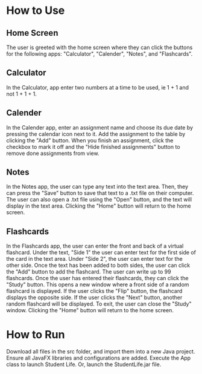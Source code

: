 # How to Use
## Home Screen 
The user is greeted with the home screen where they can click the buttons for the following apps: "Calculator", "Calender", "Notes", and "Flashcards".

## Calculator
In the Calculator, app enter two numbers at a time to be used, ie 1 + 1 and not 1 + 1 + 1. 

## Calender
In the Calender app, enter an assignment name and choose its due date by pressing the calendar icon next to it. Add the assignment to the table by clicking the "Add" button. When you finish an assignment, click the checkbox to mark it off and the "Hide finished assignments" button to remove done assignments from view. 

## Notes
In the Notes app, the user can type any text into the text area. Then, they can press the "Save" button to save that text to a .txt file on their computer. The user can also open a .txt file using the "Open" button, and the text will display in the text area. Clicking the "Home" button will return to the home screen. 

## Flashcards
In the Flashcards app, the user can enter the front and back of a virtual flashcard. Under the text, "Side 1" the user can enter text for the first side of the card in the text area. Under "Side 2", the user can enter text for the other side. Once the text has been added to both sides, the user can click the "Add" button to add the flashcard. The user can write up to 99 flashcards. Once the user has entered their flashcards, they can click the "Study" button. This opens a new window where a front side of a random flashcard is displayed. If the user clicks the "Flip" button, the flashcard displays the opposite side. If the user clicks the "Next" button, another random flashcard will be displayed. To exit, the user can close the "Study" window. Clicking the "Home" button will return to the home screen.

# How to Run
Download all files in the src folder, and import them into a new Java project. Ensure all JavaFX libraries and configurations are added. Execute the App class to launch Student Life. Or, launch the StudentLife.jar file.
